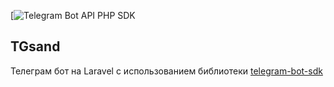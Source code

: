 
[![Telegram Bot API PHP SDK](https://user-images.githubusercontent.com/1915268/75023827-7879f780-54be-11ea-98c1-436a14e7e633.png)

## TGsand

Телеграм бот на Laravel с использованием библиотеки [telegram-bot-sdk](https://github.com/irazasyed/telegram-bot-sdk)
